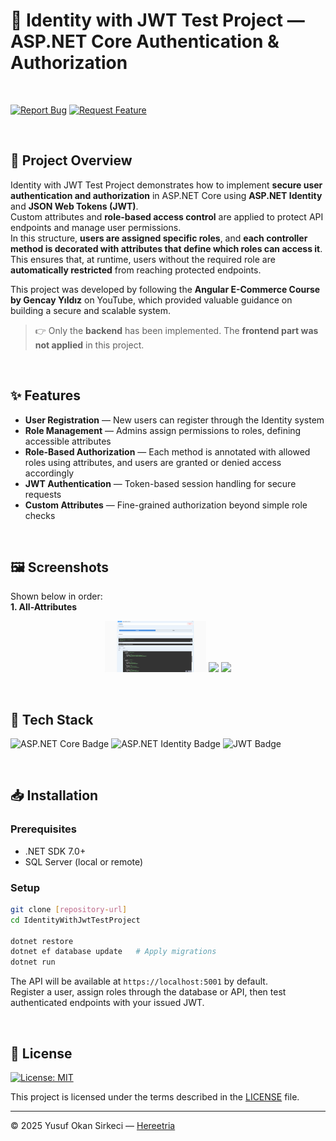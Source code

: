 # 🔐 Identity with JWT Test Project — ASP.NET Core Authentication & Authorization

<br>

[![Report Bug](https://img.shields.io/badge/🐛_Report_Bug-red?style=for-the-badge)](../../issues/new?labels=bug)
[![Request Feature](https://img.shields.io/badge/✨_Request_Feature-blue?style=for-the-badge)](../../issues/new?labels=enhancement)

<br>

## 📌 Project Overview

Identity with JWT Test Project demonstrates how to implement **secure user authentication and authorization** in ASP.NET Core using **ASP.NET Identity** and **JSON Web Tokens (JWT)**.  
Custom attributes and **role-based access control** are applied to protect API endpoints and manage user permissions.  
In this structure, **users are assigned specific roles**, and **each controller method is decorated with attributes that define which roles can access it**. This ensures that, at runtime, users without the required role are **automatically restricted** from reaching protected endpoints.

This project was developed by following the **Angular E-Commerce Course by Gencay Yıldız** on YouTube, which provided valuable guidance on building a secure and scalable system.  
> 👉 Only the **backend** has been implemented. The **frontend part was not applied** in this project.

<br>

## ✨ Features

- **User Registration** — New users can register through the Identity system  
- **Role Management** — Admins assign permissions to roles, defining accessible attributes  
- **Role-Based Authorization** — Each method is annotated with allowed roles using attributes, and users are granted or denied access accordingly  
- **JWT Authentication** — Token-based session handling for secure requests  
- **Custom Attributes** — Fine-grained authorization beyond simple role checks

<br>

## 🖼️ Screenshots
Shown below in order:  
**1. All-Attributes**

<p align="center">
  <img src="./docs/screenshots/all-attributes.png" width="32%">
  <img src="https://upload.wikimedia.org/wikipedia/commons/c/ce/Transparent.gif" width="32%">
  <img src="https://upload.wikimedia.org/wikipedia/commons/c/ce/Transparent.gif" width="32%">
</p>

<br>

## 🧰 Tech Stack

<p>
  <img src="https://img.shields.io/badge/ASP.NET%20Core-512BD4?style=for-the-badge&logo=dotnet&logoColor=white" alt="ASP.NET Core Badge" height="32" />
  <img src="https://img.shields.io/badge/Identity-512BD4?style=for-the-badge&logo=auth0&logoColor=white" alt="ASP.NET Identity Badge" height="32" />
  <img src="https://img.shields.io/badge/JWT-000000?style=for-the-badge&logo=jsonwebtokens&logoColor=white" alt="JWT Badge" height="32" />
</p>

<br>

## 📥 Installation

### Prerequisites
- .NET SDK 7.0+  
- SQL Server (local or remote)

### Setup
```bash
git clone [repository-url]
cd IdentityWithJwtTestProject

dotnet restore
dotnet ef database update   # Apply migrations
dotnet run
```

The API will be available at `https://localhost:5001` by default.  
Register a user, assign roles through the database or API, then test authenticated endpoints with your issued JWT.

<br>

## 📜 License

[![License: MIT](https://img.shields.io/badge/License-MIT-blue.svg)](LICENSE)

This project is licensed under the terms described in the [LICENSE](./LICENSE) file.

---

© 2025 Yusuf Okan Sirkeci — [Hereetria](https://github.com/Hereetria)
